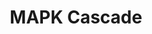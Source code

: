 ---
annotations:
- type: Pathway Ontology
  value: mitogen activated protein kinase signaling pathway
authors:
- MaintBot
- Egonw
- Mkutmon
- L Dupuis
description: ''
last-edited: 2020-03-18
organisms:
- Gallus gallus
redirect_from:
- /index.php/Pathway:WP778
- /instance/WP778
schema-jsonld:
- '@context': https://schema.org/
  '@id': https://wikipathways.github.io/pathways/WP778.html
  '@type': Dataset
  creator:
    '@type': Organization
    name: WikiPathways
  description: ''
  keywords:
  - MAP2K1
  - MAP2
  - HRAS
  - NRAS
  - PLCB3
  - SIPA1
  - BRAF
  - MAP3K3
  - MAPK3
  - MAP3K1
  - RAF1
  - MAPK1
  - JUN
  - ELK1
  - GDP
  - RapGAPII
  - MAP2K6
  - MAP3K2
  - GTP
  - ARAF
  - MAP3K12
  - MAP2K7
  - MAP2K2
  - RRAS
  - MBP
  - MAPK12
  - RASA3
  - MAPK10
  - RCJMB04_8f10
  - KRAS
  - MAPK14
  - MAP2K4
  license: CC0
  name: MAPK Cascade
seo: CreativeWork
title: MAPK Cascade
wpid: WP778
---